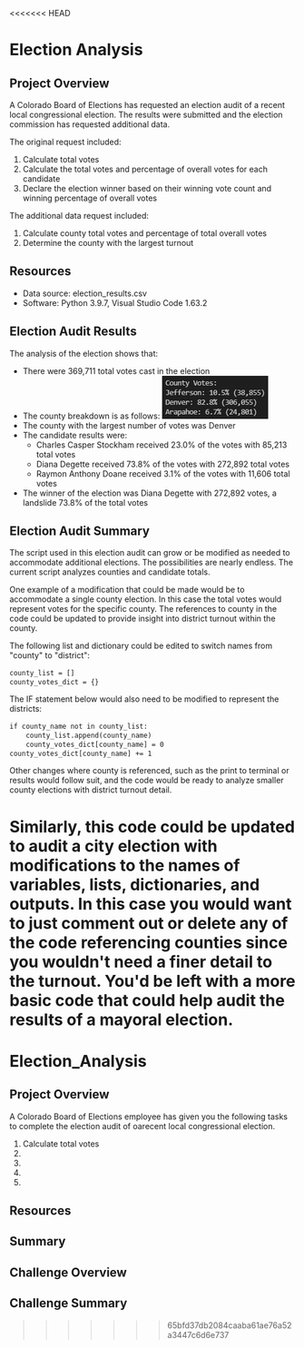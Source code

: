 <<<<<<< HEAD
# Election Analysis

## Project Overview
A Colorado Board of Elections has requested an election audit of a recent local congressional election. The results were submitted and the election commission has requested additional data.

The original request included:
1. Calculate total votes
2. Calculate the total votes and percentage of overall votes for each candidate
3. Declare the election winner based on their winning vote count and winning percentage of overall votes

The additional data request included:
1. Calculate county total votes and percentage of total overall votes
2. Determine the county with the largest turnout

## Resources
- Data source: election_results.csv
- Software: Python 3.9.7, Visual Studio Code 1.63.2

## Election Audit Results
The analysis of the election shows that:
- There were 369,711 total votes cast in the election
- The county breakdown is as follows:
    ![County_Breakdown](/Resources/county_breakdown.png)
- The county with the largest number of votes was Denver
- The candidate results were:
    - Charles Casper Stockham received 23.0% of the votes with 85,213 total votes
    - Diana Degette received 73.8% of the votes with 272,892 total votes
    - Raymon Anthony Doane received 3.1% of the votes with 11,606 total votes
- The winner of the election was Diana Degette with 272,892 votes, a landslide 73.8% of the total votes

## Election Audit Summary
The script used in this election audit can grow or be modified as needed to accommodate additional elections. The possibilities are nearly endless. The current script analyzes counties and candidate totals.

One example of a modification that could be made would be to accommodate a single county election.  In this case the total votes would represent votes for the specific county.  The references to county in the code could be updated to provide insight into district turnout within the county.

The following list and dictionary could be edited to switch names from "county" to "district":
```
county_list = []
county_votes_dict = {}
```
The IF statement below would also need to be modified to represent the districts:
```
if county_name not in county_list:
    county_list.append(county_name)
    county_votes_dict[county_name] = 0
county_votes_dict[county_name] += 1
```
Other changes where county is referenced, such as the print to terminal or results would follow suit, and the code would be ready to analyze smaller county elections with district turnout detail.

Similarly, this code could be updated to audit a city election with modifications to the names of variables, lists, dictionaries, and outputs.  In this case you would want to just comment out or delete any of the code referencing counties since you wouldn't need a finer detail to the turnout.  You'd be left with a more basic code that could help audit the results of a mayoral election.
=======
# Election_Analysis

## Project Overview
A Colorado Board of Elections employee has given you the following tasks to complete the election audit of oarecent local congressional election.

1. Calculate total votes
2. 
3. 
4. 
5. 

## Resources

## Summary

## Challenge Overview

## Challenge Summary
>>>>>>> 65bfd37db2084caaba61ae76a52a3447c6d6e737
